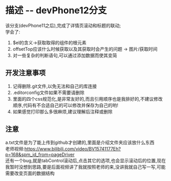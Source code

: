 # 描述 -- devPhone12分支
该分支(devPhone11之后),完成了详情页滚动和标题的联动;
<br/>
学会了:
1. $el的含义->获取取得的组件的根元素
2. offsetTop应该什么时候获取以及其获取时会产生的问题 -> 图片/获取时间
3. 对一些复杂的判断语句,可以通过添加数据而使其变简

## 开发注意事项
1. 记得删除.git文件,以免无法和自己的库连接
2. .editorconfig文件如果不需要请删除
3. 里面的四个css规范化,是非常友好的,而且引用顺序也是我排好的,不建议修改顺序,代码有不合适自己的可以修改并保存为自己的哟!
4. 如果感觉打印那么多很麻烦,建议理解后注释或删除

## 注意
a.txt文件是为了能上传到github才创建的,里面是介绍文件夹应该放什么东西
<br/>
老师视频:https://www.bilibili.com/video/BV15741177Eh?p=168&spm_id_from=pageDriver
<br/>
还有一个bug,就是tabControl滚动后,点击其它的选项,也会显示滚动后的位置,现在我暂时没想到思路,要是后面视频讲了我就按照老师的来,没讲我就自己写一写,可能需要改变页面的数据结构

